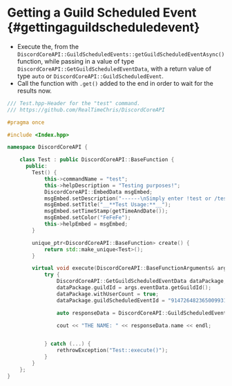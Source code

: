 Getting a Guild Scheduled Event {#gettingaguildscheduledevent}
============
- Execute the, from the `DiscordCoreAPI::GuildScheduledEvents::getGuildScheduledEventAsync()` function, while passing in a value of type `DiscordCoreAPI::GetGuildScheduledEventData`, with a return value of type `auto` or `DiscordCoreAPI::GuildScheduledEvent`.
- Call the function with `.get()` added to the end in order to wait for the results now.

```cpp
/// Test.hpp-Header for the "test" command.
/// https://github.com/RealTimeChris/DiscordCoreAPI

#pragma once

#include <Index.hpp>

namespace DiscordCoreAPI {

	class Test : public DiscordCoreAPI::BaseFunction {
	  public:
		Test() {
			this->commandName = "test";
			this->helpDescription = "Testing purposes!";
			DiscordCoreAPI::EmbedData msgEmbed;
			msgEmbed.setDescription("------\nSimply enter !test or /test!\n------");
			msgEmbed.setTitle("__**Test Usage:**__");
			msgEmbed.setTimeStamp(getTimeAndDate());
			msgEmbed.setColor("FeFeFe");
			this->helpEmbed = msgEmbed;
		}

		unique_ptr<DiscordCoreAPI::BaseFunction> create() {
			return std::make_unique<Test>();
		}

		virtual void execute(DiscordCoreAPI::BaseFunctionArguments& args) {
			try {
				DiscordCoreAPI::GetGuildScheduledEventData dataPackage;
				dataPackage.guildId = args.eventData.getGuildId();
				dataPackage.withUserCount = true;
				dataPackage.guildScheduledEventId = "914726482365009931";

				auto responseData = DiscordCoreAPI::GuildScheduledEvents::getGuildScheduledEventAsync(dataPackage).get();

				cout << "THE NAME: " << responseData.name << endl;


			} catch (...) {
				rethrowException("Test::execute()");
			}
		}
	};
}
```
